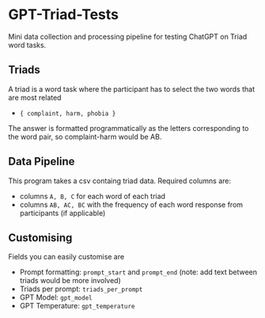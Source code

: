 # GPT-Triad-Tests
Mini data collection and processing pipeline for testing ChatGPT on Triad word tasks.

## Triads
A triad is a word task where the participant has to select the two words that are most related
- `{ complaint, harm, phobia }`

The answer is formatted programmatically as the letters corresponding to the word pair, so complaint-harm would be AB.

## Data Pipeline
This program takes a csv containg triad data.
Required columns are:
- columns `A, B, C` for each word of each triad
- columns `AB, AC, BC` with the frequency of each word response from participants (if applicable)

## Customising
Fields you can easily customise are
- Prompt formatting: `prompt_start` and `prompt_end` (note: add text between triads would be more involved)
- Triads per prompt: `triads_per_prompt` 
- GPT Model: `gpt_model`
- GPT Temperature: `gpt_temperature`

